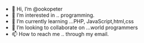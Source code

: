 - 👋 Hi, I’m @ookopeter
- 👀 I’m interested in .. programming.
- 🌱 I’m currently learning ...PHP, JavaScript,html,css
- 💞️ I’m looking to collaborate on ...world programmers
- 📫 How to reach me .. through my email.

<!---
ookopeter/ookopeter is a ✨ special ✨ repository because its `README.md` (this file) appears on your GitHub profile.
You can click the Preview link to take a look at your changes.
--->
